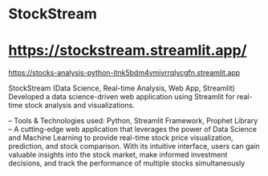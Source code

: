 # StockStream

# https://stockstream.streamlit.app/
https://stocks-analysis-python-itnk5bdm4vmivrrqlycgfn.streamlit.app

StockStream (Data Science, Real-time Analysis, Web App, Streamlit)
Developed a data science-driven web application using Streamlit for real-time stock analysis and visualizations.

– Tools & Technologies used: Python, Streamlit Framework, Prophet Library
– A cutting-edge web application that leverages the power of Data Science and Machine Learning to provide real-time
stock price visualization, prediction, and stock comparison. With its intuitive interface, users can gain valuable insights into the stock market, make informed investment decisions, and track the performance of multiple stocks simultaneously
